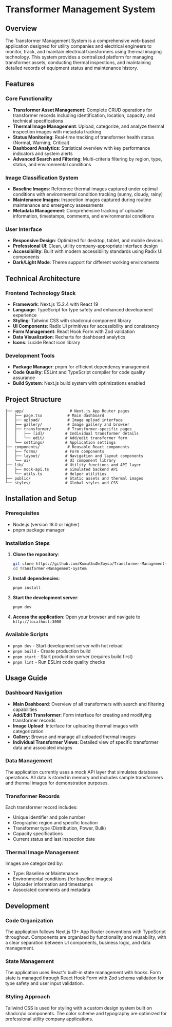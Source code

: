 # Transformer Management System

## Overview

The Transformer Management System is a comprehensive web-based application designed for utility companies and electrical engineers to monitor, track, and maintain electrical transformers using thermal imaging technology. This system provides a centralized platform for managing transformer assets, conducting thermal inspections, and maintaining detailed records of equipment status and maintenance history.

## Features

### Core Functionality
- **Transformer Asset Management**: Complete CRUD operations for transformer records including identification, location, capacity, and technical specifications
- **Thermal Image Management**: Upload, categorize, and analyze thermal inspection images with metadata tracking
- **Status Monitoring**: Real-time tracking of transformer health status (Normal, Warning, Critical)
- **Dashboard Analytics**: Statistical overview with key performance indicators and system alerts
- **Advanced Search and Filtering**: Multi-criteria filtering by region, type, status, and environmental conditions

### Image Classification System
- **Baseline Images**: Reference thermal images captured under optimal conditions with environmental condition tracking (sunny, cloudy, rainy)
- **Maintenance Images**: Inspection images captured during routine maintenance and emergency assessments
- **Metadata Management**: Comprehensive tracking of uploader information, timestamps, comments, and environmental conditions

### User Interface
- **Responsive Design**: Optimized for desktop, tablet, and mobile devices
- **Professional UI**: Clean, utility company-appropriate interface design
- **Accessibility**: Built with modern accessibility standards using Radix UI components
- **Dark/Light Mode**: Theme support for different working environments

## Technical Architecture

### Frontend Technology Stack
- **Framework**: Next.js 15.2.4 with React 19
- **Language**: TypeScript for type safety and enhanced development experience
- **Styling**: Tailwind CSS with shadcn/ui component library
- **UI Components**: Radix UI primitives for accessibility and consistency
- **Form Management**: React Hook Form with Zod validation
- **Data Visualization**: Recharts for dashboard analytics
- **Icons**: Lucide React icon library

### Development Tools
- **Package Manager**: pnpm for efficient dependency management
- **Code Quality**: ESLint and TypeScript compiler for code quality assurance
- **Build System**: Next.js build system with optimizations enabled

## Project Structure

```
├── app/                    # Next.js App Router pages
│   ├── page.tsx           # Main dashboard
│   ├── upload/            # Image upload interface
│   ├── gallery/           # Image gallery and browser
│   ├── transformer/       # Transformer-specific pages
│   │   ├── [id]/         # Individual transformer details
│   │   └── edit/         # Add/edit transformer form
│   └── settings/         # Application settings
├── components/            # Reusable React components
│   ├── forms/            # Form components
│   ├── layout/           # Navigation and layout components
│   └── ui/               # UI component library
├── lib/                  # Utility functions and API layer
│   ├── mock-api.ts       # Simulated backend API
│   └── utils.ts          # Helper utilities
├── public/               # Static assets and thermal images
└── styles/               # Global styles and CSS
```

## Installation and Setup

### Prerequisites
- Node.js (version 18.0 or higher)
- pnpm package manager

### Installation Steps

1. **Clone the repository**:
   ```bash
   git clone https://github.com/KumuthuDeZoysa/Transformer-Management-System.git
   cd Transformer-Management-System
   ```

2. **Install dependencies**:
   ```bash
   pnpm install
   ```

3. **Start the development server**:
   ```bash
   pnpm dev
   ```

4. **Access the application**:
   Open your browser and navigate to `http://localhost:3000`

### Available Scripts

- `pnpm dev` - Start development server with hot reload
- `pnpm build` - Create production build
- `pnpm start` - Start production server (requires build first)
- `pnpm lint` - Run ESLint code quality checks

## Usage Guide

### Dashboard Navigation
- **Main Dashboard**: Overview of all transformers with search and filtering capabilities
- **Add/Edit Transformer**: Form interface for creating and modifying transformer records
- **Image Upload**: Interface for uploading thermal images with categorization
- **Gallery**: Browse and manage all uploaded thermal images
- **Individual Transformer Views**: Detailed view of specific transformer data and associated images

### Data Management
The application currently uses a mock API layer that simulates database operations. All data is stored in memory and includes sample transformers and thermal images for demonstration purposes.

### Transformer Records
Each transformer record includes:
- Unique identifier and pole number
- Geographic region and specific location
- Transformer type (Distribution, Power, Bulk)
- Capacity specifications
- Current status and last inspection date

### Thermal Image Management
Images are categorized by:
- Type: Baseline or Maintenance
- Environmental conditions (for baseline images)
- Uploader information and timestamps
- Associated comments and metadata

## Development

### Code Organization
The application follows Next.js 13+ App Router conventions with TypeScript throughout. Components are organized by functionality and reusability, with a clear separation between UI components, business logic, and data management.

### State Management
The application uses React's built-in state management with hooks. Form state is managed through React Hook Form with Zod schema validation for type safety and user input validation.

### Styling Approach
Tailwind CSS is used for styling with a custom design system built on shadcn/ui components. The color scheme and typography are optimized for professional utility company applications.


